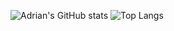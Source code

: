 ![Adrian's GitHub stats](https://github-readme-stats.vercel.app/api?username=Adrian-DT&theme=dark&show_icons=true?theme=vue-dark)
![Top Langs](https://github-readme-stats.vercel.app/api/top-langs/?username=Adrian-DT&layout=compact)

<!--## Hi there 👋


**Adrian-DT/Adrian-DT** is a ✨ _special_ ✨ repository because its `README.md` (this file) appears on your GitHub profile.

Here are some ideas to get you started:

- 🔭 I’m currently working on ...
- 🌱 I’m currently learning ...
- 👯 I’m looking to collaborate on ...
- 🤔 I’m looking for help with ...
- 💬 Ask me about ...
- 📫 How to reach me: ...
- 😄 Pronouns: ...
- ⚡ Fun fact: ...
-->

